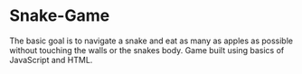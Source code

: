 # Snake-Game
The basic goal is to navigate a snake and eat as many as apples as possible without touching the walls or the snakes body.
Game built using basics of JavaScript and HTML.

